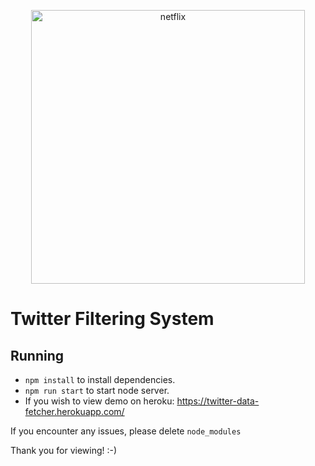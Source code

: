 <p align="center">
    <img width="438" alt="netflix" src="https://yt3.ggpht.com/a/AGF-l79RKxlD3iXMMpA1gyGZz7Z2mZxSFUVfqE5JdQ=s900-c-k-c0xffffffff-no-rj-mo">
</p>

# Twitter Filtering System

## Running
* `npm install` to install dependencies.
* `npm run start` to start node server.
* If you wish to view demo on heroku: 
https://twitter-data-fetcher.herokuapp.com/

If you encounter any issues, please delete `node_modules`


Thank you for viewing! :-) 